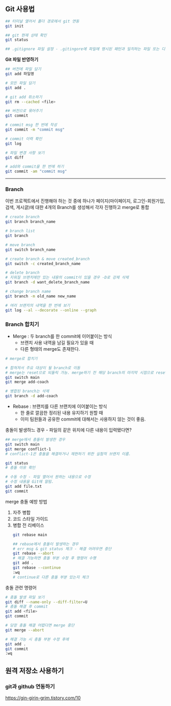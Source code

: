 ## Git 사용법

```bash
## 터미널 열어서 폴더 경로에서 git 연동
git init

## git 현재 상태 확인
git status

## .gitignore 파일 설정 - .gitingore에 파일에 명시된 패턴과 일치하는 파일 또는 디렉토리는 Git의 버전 관리 대상에서 제외한다.
```

__Git 파일 반영하기__
```bash
## 버전에 파일 담기
git add 파일명

# 모든 파일 담기
git add .

# git add 취소하기
git rm --cached <file>

## 버전으로 묶어주기
git commit

# commit msg 한 번에 작성
git commit -m "commit msg"

# commit 이력 확인
git log

# 파일 변경 사항 보기 
git diff

# add와 commit을 한 번에 하기 
git commit -am "commit msg"
```

---
### Branch
이번 프로젝트에서 진행해야 하는 것 중에 하나가 페이지(마이페이지, 로그인-회원가입, 검색, 게시글)에 대한 4개의 Branch를 생성해서 각자 진행하고 merge로 통합

```bash
# create branch
git branch branch_name

# branch list 
git branch

# move branch
git switch branch_name

# create branch & move created_branch
git switch -c created_branch_name

# delete branch
# 지워질 브랜치에만 있는 내용의 commit이 있을 경우 -D로 강제 삭제
git branch -d want_delete_branch_name

# change branch name
git branch -m old_name new_name

# 여러 브랜치의 내역을 한 번에 보기
git log --al --decorate --online --graph
```
### Branch 합치기
- Merge : 두 branch를 한 commit에 이어붙이는 방식 
  - 브랜치 사용 내역을 남길 필요가 있을 때
  - 다른 형태의 merge도 존재한다. 
 ```bash
# merge로 합치기

# 합쳐져서 주요 대상이 될 branch로 이동
# merge는 reset으로 되돌릭 가능. merge하기 전 해당 branch의 마지막 시점으로 reset
git switch main
git merge add-coach

# 병합된 branch는 삭제
git branch -d add-coach
```
- Rebase : 브랜치를 다른 브랜치에 이어붙이는 방식
  - 한 줄로 깔끔한 정리된 내용 유지하기 원할 때
  - 이미 팀원들과 공유한 commit에 대해서는 사용하지 않는 것이 좋음. 

충돌이 발생하느 경우 - 파일의 같은 위치에 다른 내용이 입력됐다면?
```bash
## merge에서 충돌이 발생한 경우
git switch main
git merge conflict-1
# conflict-1은 충돌을 해결하거나 재현하기 위한 실험적 브랜치 이름.

git status
# 충돌 이유 확인 

# 수동 수정 - 파일 열어서 원하는 내용으로 수정
# 수정 내용을 Git에 알림.
git add file.txt
git commit 
```
merge 충돌 예방 방법
1. 자주 병합
2. 코드 스타일 가이드
3. 병합 전 리베이스 
   ```bash
   git rebase main
   
   ## rebase에서 충돌이 발생하는 경우
   # err msg & git status 체크 - 해결 어려우면 중단
   git rebase --abort
   # 해결 가능하면 충돌 부분 수정 후 명령어 수행
   git add .
   git rebase --continue
   :wq
   # continue로 다른 충돌 부분 있는지 체크
   ```
충돌 관련 명령어
```bash
# 충돌 발생 파일 보기
git diff --name-only --diff-filter=U
# 충돌 해결 후 commit
git add <file>
git commit 

# 당장 충돌 해결 어렵다면 merge 중단
git merge --abort 

# 해결 가능 시 충돌 부분 수정 후에 
git add .
git commit
:wq
```

## 원격 저장소 사용하기
### git과 github 연동하기
https://gin-girin-grim.tistory.com/10
```bash
